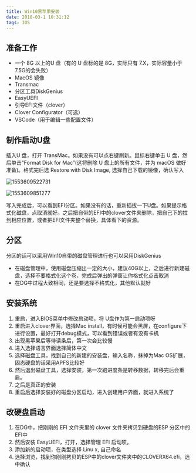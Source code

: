 ```yaml
---
title: Win10黑苹果安装
date: 2018-03-1 10:31:12
tags: IOS
---
```


<!--more-->

## 准备工作

- 一个 8G 以上的U 盘（有的 U 盘标的是 8G，实际只有 7.X，实际容量小于 7.5G的会失败）
- MacOS 镜像
- Transmac
- 分区工具DiskGenius
- EasyUEFI
- 引导EFI文件（clover）
- Clover Configurator（可选）
- VSCode（用于编辑一些配置文件）

## 制作启动U盘

插入U 盘，打开 TransMac。如果没有可以点右键刷新。鼠标右键单击 U 盘，然后单击“Format Disk for Mac”(这将删除 U 盘上的所有文件，并为 macOS 做好准备)。格式完后选 Restore with Disk Image, 选择自己下载的镜像，确认写入

 ![1553609522731](assets/1553609522731.png)

 ![1553609851277](assets/1553609851277.png)

写入完成后，可以看到EFI分区。如果没有的话，重新插拔一下U盘。如果提示格式化磁盘，点取消就好。之后把自带的EFI中的clover文件夹删除，把自己下的拉到相应位置，或者把EFI文件夹整个替换，具体看下的资源。

## 分区

分区的话可以采用WIn10自带的磁盘管理进行也可以采用DiskGenius

- 在磁盘管理中，使用磁盘压缩出一定的大小，建议40G以上，之后进行新建磁盘，选择不要格式化这个卷，完成后弹出的弹窗让你格式化点击取消
- 在DG中过程大致相同，还是要选择不格式化，其他默认就好

## 安装系统

1. 重启，进入BIOS菜单中修改启动项，将 U盘作为第一启动项呀
2. 重启进入clover界面，选择Mac install，有时候可能会黑屏，在configure下进行设置，最好打开debug模式，可以看到错误或者有没有卡机
3. 出现黑苹果后等待读条后，第一次会比较慢
4. 进入选择语言界面选择简体中文
5. 选择磁盘工具，找到自己的新建的安装盘，输入名称，抹掉为Mac OS扩展，固态硬盘的话采用APFS比较好
6. 然后退出磁盘工具，选择安装，第一次跑进度条是转移数据，转移完后会重启。
7. 之后是真正的安装
8. 重启后选择安装好的磁盘分区启动，进入创建用户界面，就进入系统了



## 改硬盘启动

1. 在DG中，把刚刚的 EFI 文件夹里的 clover 文件夹拷贝到硬盘的ESP 分区中的EFI中
2. 然后安装 EasyUEFI，打开，选择管理 EFI 启动项。
3. 添加新的启动项，在类型选择 Linu x,  自己命名
4. 选择浏览，找到你刚刚拷贝的ESP中的clover文件夹中的CLOVERX64.efi，选中确认





